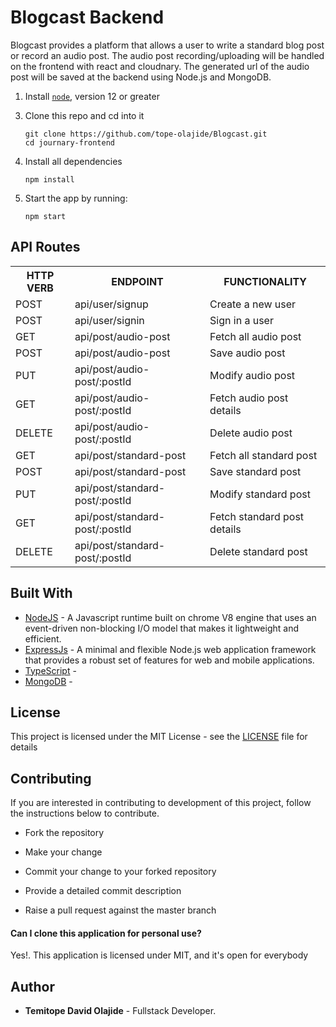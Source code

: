 # Blogcast Backend
Blogcast provides a platform that allows a user to write a standard blog post or record an audio post. The audio post recording/uploading will be handled on the frontend with react and cloudnary. The generated url of the audio post will be saved at the backend using Node.js and MongoDB.

1. Install [`node`](https://nodejs.org/en/download/), version 12 or greater

3) Clone this repo and cd into it

   ```
   git clone https://github.com/tope-olajide/Blogcast.git
   cd journary-frontend
   ```

4) Install all dependencies

   ```
   npm install
   ```

6) Start the app by running:

   ```
   npm start
   ```

## API Routes

<table>
<tr><th>HTTP VERB</th><th>ENDPOINT</th><th>FUNCTIONALITY</th></tr>
<tr><td>POST</td> <td>api/user/signup</td> <td>Create a new user</td></tr>
<tr><td>POST</td> <td>api/user/signin</td> <td>Sign in a user</td></tr>
<tr><td>GET</td> <td>api/post/audio-post</td> <td>Fetch all audio post</td></tr>
<tr><td>POST</td> <td>api/post/audio-post</td> <td>Save audio post</td></tr>
<tr><td>PUT</td> <td>api/post/audio-post/:postId</td> <td>Modify audio post</td></tr>
<tr><td>GET</td> <td>api/post/audio-post/:postId</td> <td>Fetch audio post details</td></tr>
<tr><td>DELETE</td> <td>api/post/audio-post/:postId</td> <td>Delete audio post</td></tr>
<tr><td>GET</td> <td>api/post/standard-post</td> <td>Fetch all standard post</td></tr>
<tr><td>POST</td> <td>api/post/standard-post</td> <td>Save standard post</td></tr>
<tr><td>PUT</td> <td>api/post/standard-post/:postId</td> <td>Modify standard post</td></tr>
<tr><td>GET</td> <td>api/post/standard-post/:postId</td> <td>Fetch standard post details</td></tr>
<tr><td>DELETE</td> <td>api/post/standard-post/:postId</td> <td>Delete standard post</td></tr>
</table>


## Built With

* [NodeJS](https://nodejs.org/en/) - A Javascript runtime built on chrome V8 engine that uses an event-driven non-blocking I/O model that makes it lightweight and efficient.
* [ExpressJs](https://expressjs.com/) - A minimal and flexible Node.js web application framework that provides a robust set of features for web and mobile applications.
* [TypeScript]() -
* [MongoDB]() -


## License

This project is licensed under the MIT License - see the [LICENSE](LICENSE) file for details

## Contributing

If you are interested in contributing to development of this project, follow the instructions below to contribute.

- Fork the repository

- Make your change

- Commit your change to your forked repository

- Provide a detailed commit description

- Raise a pull request against the master branch

#### Can I clone this application for personal use?

Yes!. This application is licensed under MIT, and it's open for everybody

## Author

- **Temitope David Olajide** - Fullstack Developer.

